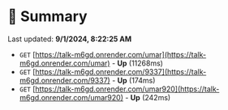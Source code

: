 # 📖 Summary
Last updated: **9/1/2024, 8:22:25 AM**

- `GET` [https://talk-m6gd.onrender.com/umar](https://talk-m6gd.onrender.com/umar) - **Up** (11268ms)
- `GET` [https://talk-m6gd.onrender.com/9337](https://talk-m6gd.onrender.com/9337) - **Up** (174ms)
- `GET` [https://talk-m6gd.onrender.com/umar920](https://talk-m6gd.onrender.com/umar920) - **Up** (242ms)
